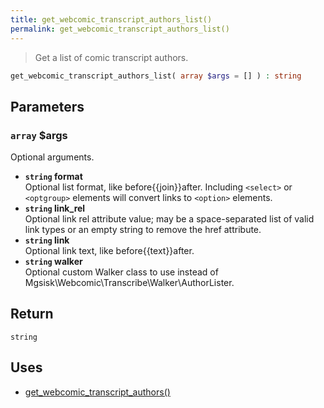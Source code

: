 ```yaml
---
title: get_webcomic_transcript_authors_list()
permalink: get_webcomic_transcript_authors_list()
---
```


> Get a list of comic transcript authors.

```php
get_webcomic_transcript_authors_list( array $args = [] ) : string
```

## Parameters

### `array` $args
Optional arguments.

- **`string` format**  
Optional list format, like before{{join}}after.
Including `<select>` or `<optgroup>` elements will
convert links to `<option>` elements.
- **`string` link_rel**  
Optional link rel attribute value; may be a
space-separated list of valid link types or an
empty string to remove the href attribute.
- **`string` link**  
Optional link text, like before{{text}}after.
- **`string` walker**  
Optional custom Walker class to use instead of
Mgsisk\Webcomic\Transcribe\Walker\AuthorLister.

## Return

`string`

## Uses
- [get_webcomic_transcript_authors()](get_webcomic_transcript_authors())
